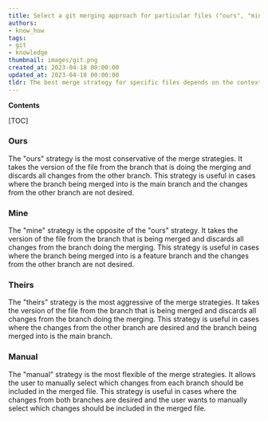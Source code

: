```yaml
---
title: Select a git merging approach for particular files ("ours", "mine", "theirs")
authors:
- know_how
tags:
- git
- knowledge
thumbnail: images/git.png
created_at: 2023-04-18 00:00:00
updated_at: 2023-04-18 00:00:00
tldr: The best merge strategy for specific files depends on the context and the desired outcome.
---
```


**Contents**

[TOC]

### Ours

The "ours" strategy is the most conservative of the merge strategies. It takes the version of the file from the branch that is doing the merging and discards all changes from the other branch. This strategy is useful in cases where the branch being merged into is the main branch and the changes from the other branch are not desired.

### Mine

The "mine" strategy is the opposite of the "ours" strategy. It takes the version of the file from the branch that is being merged and discards all changes from the branch doing the merging. This strategy is useful in cases where the branch being merged into is a feature branch and the changes from the other branch are not desired.

### Theirs

The "theirs" strategy is the most aggressive of the merge strategies. It takes the version of the file from the branch that is being merged and discards all changes from the branch doing the merging. This strategy is useful in cases where the changes from the other branch are desired and the branch being merged into is the main branch.

### Manual

The "manual" strategy is the most flexible of the merge strategies. It allows the user to manually select which changes from each branch should be included in the merged file. This strategy is useful in cases where the changes from both branches are desired and the user wants to manually select which changes should be included in the merged file.
